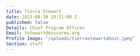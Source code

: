 ```yaml
---
title: Tierra Stewart
date: 2023-08-30 18:51:00 Z
published: false
Details: Chief Program Officer
Email: tstewart@dcscores.org
Profile Image: "/uploads/tierrastewartabout.jpeg"
Section: staff
---
```


